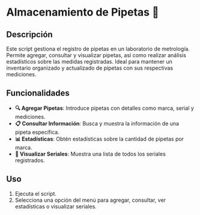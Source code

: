 # Almacenamiento de Pipetas 🧪

## Descripción

Este script gestiona el registro de pipetas en un laboratorio de metrología. Permite agregar, consultar y visualizar pipetas, así como realizar análisis estadísticos sobre las medidas registradas. Ideal para mantener un inventario organizado y actualizado de pipetas con sus respectivas mediciones.

## Funcionalidades

- **🔍 Agregar Pipetas**: Introduce pipetas con detalles como marca, serial y mediciones.
- **📋 Consultar Información**: Busca y muestra la información de una pipeta específica.
- **📊 Estadísticas**: Obtén estadísticas sobre la cantidad de pipetas por marca.
- **📜 Visualizar Seriales**: Muestra una lista de todos los seriales registrados.

## Uso

1. Ejecuta el script.
2. Selecciona una opción del menú para agregar, consultar, ver estadísticas o visualizar seriales.
